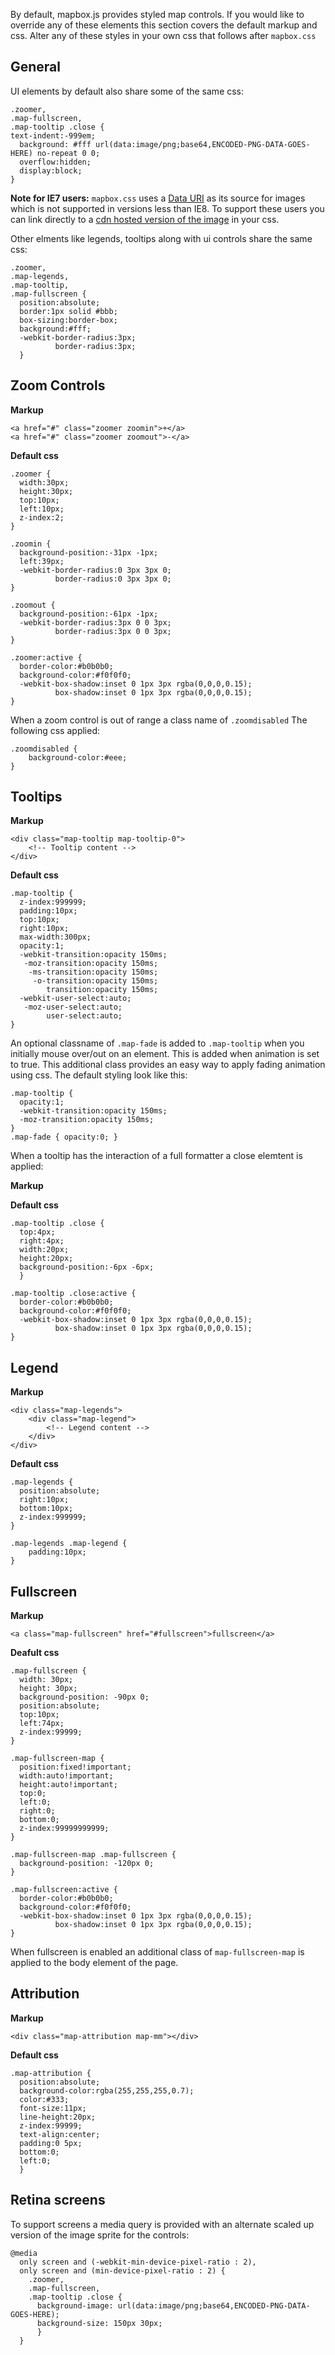 By default, mapbox.js provides styled map controls. If you would like to override any of these
elements this section covers the default markup and css. Alter any of these styles in your own css
that follows after `mapbox.css`

## General

UI elements by default also share some of the same css:

    .zoomer,
    .map-fullscreen,
    .map-tooltip .close {
    text-indent:-999em;
      background: #fff url(data:image/png;base64,ENCODED-PNG-DATA-GOES-HERE) no-repeat 0 0;
      overflow:hidden;
      display:block;
    }

__Note for IE7 users:__ `mapbox.css` uses a [Data URI](http://en.wikipedia.org/wiki/Data_URI_scheme) as its source for images which is not supported in versions less than IE8. To support these users you can link directly to a [cdn hosted version of the image](http://api.tiles.mapbox.com/mapbox.js/v0.5.5/map-controls.png) in your css.

Other elments like legends, tooltips along with ui controls share the same css:

    .zoomer,
    .map-legends,
    .map-tooltip,
    .map-fullscreen {
      position:absolute;
      border:1px solid #bbb;
      box-sizing:border-box;
      background:#fff;
      -webkit-border-radius:3px;
              border-radius:3px;
      }

## Zoom Controls

__Markup__

    <a href="#" class="zoomer zoomin">+</a>
    <a href="#" class="zoomer zoomout">-</a>

__Default css__

    .zoomer {
      width:30px;
      height:30px;
      top:10px;
      left:10px;
      z-index:2;
    }

    .zoomin {
      background-position:-31px -1px;
      left:39px;
      -webkit-border-radius:0 3px 3px 0;
              border-radius:0 3px 3px 0;
    }

    .zoomout {
      background-position:-61px -1px;
      -webkit-border-radius:3px 0 0 3px;
              border-radius:3px 0 0 3px;
    }

    .zoomer:active {
      border-color:#b0b0b0;
      background-color:#f0f0f0;
      -webkit-box-shadow:inset 0 1px 3px rgba(0,0,0,0.15);
              box-shadow:inset 0 1px 3px rgba(0,0,0,0.15);
    }

When a zoom control is out of range a class name of `.zoomdisabled` The following css applied:

    .zoomdisabled {
        background-color:#eee;
    }

## Tooltips

__Markup__

    <div class="map-tooltip map-tooltip-0">
        <!-- Tooltip content -->
    </div>

__Default css__

    .map-tooltip {
      z-index:999999;
      padding:10px;
      top:10px;
      right:10px;
      max-width:300px;
      opacity:1;
      -webkit-transition:opacity 150ms;
       -moz-transition:opacity 150ms;
        -ms-transition:opacity 150ms;
         -o-transition:opacity 150ms;
            transition:opacity 150ms;
      -webkit-user-select:auto;
       -moz-user-select:auto;
            user-select:auto;
    }

An optional classname of `.map-fade` is added to `.map-tooltip` when you initially mouse over/out on an element.
This is added when animation is set to true. This additional class provides an easy way to apply fading animation
using css. The default styling look like this:

    .map-tooltip {
      opacity:1;
      -webkit-transition:opacity 150ms;
      -moz-transition:opacity 150ms;
    }
    .map-fade { opacity:0; }

When a tooltip has the interaction of a full formatter a close elemtent is applied:

__Markup__

__Default css__

    .map-tooltip .close {
      top:4px;
      right:4px;
      width:20px;
      height:20px;
      background-position:-6px -6px;
      }

    .map-tooltip .close:active {
      border-color:#b0b0b0;
      background-color:#f0f0f0;
      -webkit-box-shadow:inset 0 1px 3px rgba(0,0,0,0.15);
              box-shadow:inset 0 1px 3px rgba(0,0,0,0.15);
    }

## Legend

__Markup__

    <div class="map-legends">
        <div class="map-legend">
            <!-- Legend content -->
        </div>
    </div>

__Default css__

    .map-legends {
      position:absolute;
      right:10px;
      bottom:10px;
      z-index:999999;
    }

    .map-legends .map-legend {
        padding:10px;
    }

## Fullscreen

__Markup__

    <a class="map-fullscreen" href="#fullscreen">fullscreen</a>

__Deafult css__

    .map-fullscreen {
      width: 30px;
      height: 30px;
      background-position: -90px 0;
      position:absolute;
      top:10px;
      left:74px;
      z-index:99999;
    }

    .map-fullscreen-map {
      position:fixed!important;
      width:auto!important;
      height:auto!important;
      top:0;
      left:0;
      right:0;
      bottom:0;
      z-index:99999999999;
    }

    .map-fullscreen-map .map-fullscreen {
      background-position: -120px 0;
    }

    .map-fullscreen:active {
      border-color:#b0b0b0;
      background-color:#f0f0f0;
      -webkit-box-shadow:inset 0 1px 3px rgba(0,0,0,0.15);
              box-shadow:inset 0 1px 3px rgba(0,0,0,0.15);
    }

When fullscreen is enabled an additional class of `map-fullscreen-map` is applied to the body element of the page.

## Attribution

__Markup__

    <div class="map-attribution map-mm"></div>

__Default css__

    .map-attribution {
      position:absolute;
      background-color:rgba(255,255,255,0.7);
      color:#333;
      font-size:11px;
      line-height:20px;
      z-index:99999;
      text-align:center;
      padding:0 5px;
      bottom:0;
      left:0;
      }

## Retina screens

To support screens a media query is provided with an alternate scaled up version of the image sprite for the controls:

    @media
      only screen and (-webkit-min-device-pixel-ratio : 2),
      only screen and (min-device-pixel-ratio : 2) {
        .zoomer,
        .map-fullscreen,
        .map-tooltip .close {
          background-image: url(data:image/png;base64,ENCODED-PNG-DATA-GOES-HERE);
          background-size: 150px 30px;
          }
      }
